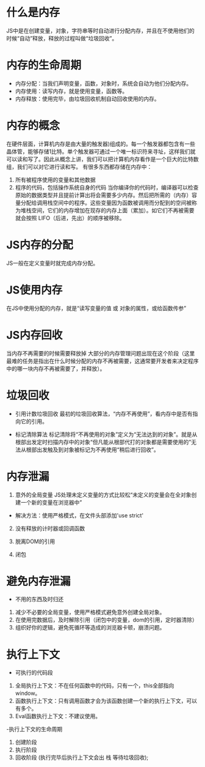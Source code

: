 # 什么是内存
JS中是在创建变量，对象，字符串等时自动进行分配内存，并且在不使用他们的时候“自动”释放，释放的过程叫做“垃圾回收”。

# 内存的生命周期
- 内存分配：当我们声明变量，函数，对象时，系统会自动为他们分配内存。
- 内存使用：读写内存，就是使用变量，函数等。
- 内存释放：使用完毕，由垃圾回收机制自动回收使用的内存。

# 内存的概念
在硬件层面，计算机内存是由大量的触发器)组成的。每一个触发器都包含有一些晶体管，能够存储1比特。单个触发器可通过一个唯一标识符来寻址，这样我们就可以读和写了。因此从概念上讲，我们可以把计算机内存看作是一个巨大的比特数组，我们可以对它进行读和写。
有很多东西都存储在内存中：
1. 所有被程序使用的变量和其他数据
2. 程序的代码，包括操作系统自身的代码
当你编译你的代码时，编译器可以检查原始的数据类型并且提前计算出将会需要多少内存。然后把所需的（内存）容量分配给调用栈空间中的程序。这些变量因为函数被调用而分配到的空间被称为堆栈空间，它们的内存增加在现存的内存上面（累加）。如它们不再被需要就会按照 LIFO（后进，先出）的顺序被移除。


# JS内存的分配
JS一般在定义变量时就完成内存分配。

# JS使用内存
在JS中使用分配的内存，就是“读写变量的值 或 对象的属性，或给函数传参”

# JS内存回收
当内存不再需要的时候需要释放掉
大部分的内存管理问题出现在这个阶段（这里最难的任务是指出在什么时候分配的内存不再被需要，这通常要开发者来决定程序中的哪一块内存不再被需要了，并释放）。

# 垃圾回收
- 引用计数垃圾回收
最初的垃圾回收算法，“内存不再使用”，看内存中是否有指向它的引用。

- 标记清除算法
标记清除将“不再使用的对象”定义为“无法达到的对象”。就是从根部出发定时扫描内存中的对象“但凡能从根部代打的对象都是需要使用的”无法从根部出发触及到对象被标记为不再使用“稍后进行回收”。



# 内存泄漏
1. 意外的全局变量
JS处理未定义变量的方式比较松“未定义的变量会在全对象创建一个新的变量在浏览器中”
- 解决方法：使用严格模式，在文件头部添加'use strict'

2. 没有释放的计时器或回调函数

3. 脱离DOM的引用

4. 闭包


# 避免内存泄漏
- 不用的东西及时归还
1. 减少不必要的全局变量，使用严格模式避免意外创建全局对象。
2. 在使用完数据后，及时解除引用（闭包中的变量，dom的引用，定时器清除）
3. 组织好你的逻辑，避免死循环等造成的浏览器卡顿，崩溃问题。


# 执行上下文
- 可执行的代码段 

1. 全局执行上下文：不在任何函数中的代码，只有一个，this全部指向window。
2. 函数执行上下文：只有调用函数才会为该函数创建一个新的执行上下文，可以有多个。
3. Eval函数执行上下文：不建议使用。

-执行上下文的生命周期
1. 创建阶段
2. 执行阶段
3. 回收阶段 (执行完毕后执行上下文会出 栈 等待垃圾回收);

